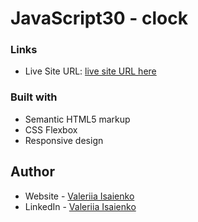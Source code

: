 # JavaScript30 - clock


### Links

- Live Site URL: [live site URL here](https://clock-digit-and-analog.netlify.app/)


### Built with

- Semantic HTML5 markup
- CSS Flexbox
- Responsive design


## Author

- Website - [Valeriia Isaienko](https://valeriia-code.com)
- LinkedIn - [Valeriia Isaienko](https://www.linkedin.com/in/valeriia-code)
